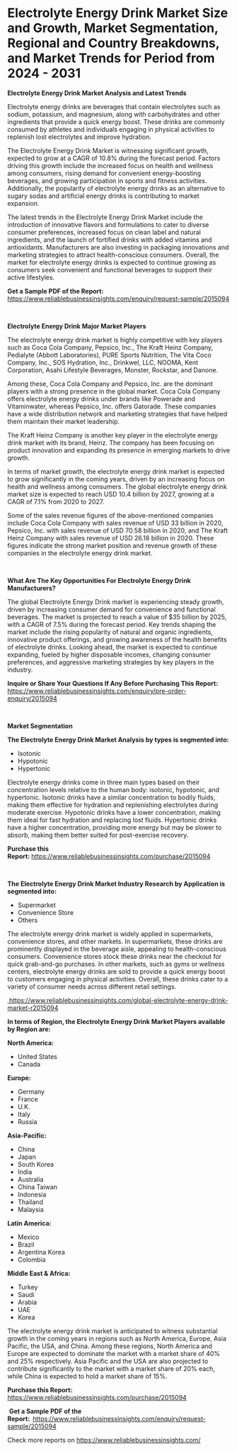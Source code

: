<p><h1>Electrolyte Energy Drink Market Size and Growth, Market Segmentation, Regional and Country Breakdowns, and Market Trends for Period from 2024 -  2031</h1></p><p><strong>Electrolyte Energy Drink Market Analysis and Latest Trends</strong></p>
<p><p>Electrolyte energy drinks are beverages that contain electrolytes such as sodium, potassium, and magnesium, along with carbohydrates and other ingredients that provide a quick energy boost. These drinks are commonly consumed by athletes and individuals engaging in physical activities to replenish lost electrolytes and improve hydration.</p><p>The Electrolyte Energy Drink Market is witnessing significant growth, expected to grow at a CAGR of 10.8% during the forecast period. Factors driving this growth include the increased focus on health and wellness among consumers, rising demand for convenient energy-boosting beverages, and growing participation in sports and fitness activities. Additionally, the popularity of electrolyte energy drinks as an alternative to sugary sodas and artificial energy drinks is contributing to market expansion.</p><p>The latest trends in the Electrolyte Energy Drink Market include the introduction of innovative flavors and formulations to cater to diverse consumer preferences, increased focus on clean label and natural ingredients, and the launch of fortified drinks with added vitamins and antioxidants. Manufacturers are also investing in packaging innovations and marketing strategies to attract health-conscious consumers. Overall, the market for electrolyte energy drinks is expected to continue growing as consumers seek convenient and functional beverages to support their active lifestyles.</p></p>
<p><strong>Get a Sample PDF of the Report:&nbsp;</strong> <a href="https://www.reliablebusinessinsights.com/enquiry/request-sample/2015094">https://www.reliablebusinessinsights.com/enquiry/request-sample/2015094</a></p>
<p>&nbsp;</p>
<p><strong>Electrolyte Energy Drink Major Market Players</strong></p>
<p><p>The electrolyte energy drink market is highly competitive with key players such as Coca Cola Company, Pepsico, Inc., The Kraft Heinz Company, Pedialyte (Abbott Laboratories), PURE Sports Nutrition, The Vita Coco Company, Inc., SOS Hydration, Inc., Drinkwel, LLC, NOOMA, Kent Corporation, Asahi Lifestyle Beverages, Monster, Rockstar, and Danone.</p><p>Among these, Coca Cola Company and Pepsico, Inc. are the dominant players with a strong presence in the global market. Coca Cola Company offers electrolyte energy drinks under brands like Powerade and Vitaminwater, whereas Pepsico, Inc. offers Gatorade. These companies have a wide distribution network and marketing strategies that have helped them maintain their market leadership.</p><p>The Kraft Heinz Company is another key player in the electrolyte energy drink market with its brand, Heinz. The company has been focusing on product innovation and expanding its presence in emerging markets to drive growth.</p><p>In terms of market growth, the electrolyte energy drink market is expected to grow significantly in the coming years, driven by an increasing focus on health and wellness among consumers. The global electrolyte energy drink market size is expected to reach USD 10.4 billion by 2027, growing at a CAGR of 7.1% from 2020 to 2027.</p><p>Some of the sales revenue figures of the above-mentioned companies include Coca Cola Company with sales revenue of USD 33 billion in 2020, Pepsico, Inc. with sales revenue of USD 70.58 billion in 2020, and The Kraft Heinz Company with sales revenue of USD 26.18 billion in 2020. These figures indicate the strong market position and revenue growth of these companies in the electrolyte energy drink market.</p></p>
<p>&nbsp;</p>
<p><strong>What Are The Key Opportunities For Electrolyte Energy Drink Manufacturers?</strong></p>
<p><p>The global Electrolyte Energy Drink market is experiencing steady growth, driven by increasing consumer demand for convenience and functional beverages. The market is projected to reach a value of $35 billion by 2025, with a CAGR of 7.5% during the forecast period. Key trends shaping the market include the rising popularity of natural and organic ingredients, innovative product offerings, and growing awareness of the health benefits of electrolyte drinks. Looking ahead, the market is expected to continue expanding, fueled by higher disposable incomes, changing consumer preferences, and aggressive marketing strategies by key players in the industry.</p></p>
<p><strong>Inquire or Share Your Questions If Any Before Purchasing This Report:</strong> <a href="https://www.reliablebusinessinsights.com/enquiry/pre-order-enquiry/2015094">https://www.reliablebusinessinsights.com/enquiry/pre-order-enquiry/2015094</a></p>
<p>&nbsp;</p>
<p><strong>Market Segmentation</strong></p>
<p><strong>The Electrolyte Energy Drink Market Analysis by types is segmented into:</strong></p>
<p><ul><li>Isotonic</li><li>Hypotonic</li><li>Hypertonic</li></ul></p>
<p><p>Electrolyte energy drinks come in three main types based on their concentration levels relative to the human body: isotonic, hypotonic, and hypertonic. Isotonic drinks have a similar concentration to bodily fluids, making them effective for hydration and replenishing electrolytes during moderate exercise. Hypotonic drinks have a lower concentration, making them ideal for fast hydration and replacing lost fluids. Hypertonic drinks have a higher concentration, providing more energy but may be slower to absorb, making them better suited for post-exercise recovery.</p></p>
<p><strong>Purchase this Report:&nbsp;</strong><a href="https://www.reliablebusinessinsights.com/purchase/2015094">https://www.reliablebusinessinsights.com/purchase/2015094</a></p>
<p>&nbsp;</p>
<p><strong>The Electrolyte Energy Drink Market Industry Research by Application is segmented into:</strong></p>
<p><ul><li>Supermarket</li><li>Convenience Store</li><li>Others</li></ul></p>
<p><p>The electrolyte energy drink market is widely applied in supermarkets, convenience stores, and other markets. In supermarkets, these drinks are prominently displayed in the beverage aisle, appealing to health-conscious consumers. Convenience stores stock these drinks near the checkout for quick grab-and-go purchases. In other markets, such as gyms or wellness centers, electrolyte energy drinks are sold to provide a quick energy boost to customers engaging in physical activities. Overall, these drinks cater to a variety of consumer needs across different retail settings.</p></p>
<p><a href="https://www.reliablebusinessinsights.com/global-electrolyte-energy-drink-market-r2015094">&nbsp;https://www.reliablebusinessinsights.com/global-electrolyte-energy-drink-market-r2015094</a></p>
<p><strong>In terms of Region, the Electrolyte Energy Drink Market Players available by Region are:</strong></p>
<p>
    <p> <strong> North America: </strong>
        <ul>
            <li>United States</li>
            <li>Canada</li>
        </ul>
        </p> 
    <p> <strong> Europe: </strong>
        <ul>
            <li>Germany</li>
            <li>France</li>
            <li>U.K.</li>
            <li>Italy</li>
            <li>Russia</li>
        </ul>
        </p> 
    <p> <strong> Asia-Pacific: </strong>
        <ul>
            <li>China</li>
            <li>Japan</li>
            <li>South Korea</li>
            <li>India</li>
            <li>Australia</li>
            <li>China Taiwan</li>
            <li>Indonesia</li>
            <li>Thailand</li>
            <li>Malaysia</li>
        </ul>
        </p> 
    <p> <strong> Latin America: </strong>
        <ul>
            <li>Mexico</li>
            <li>Brazil</li>
            <li>Argentina Korea</li>
            <li>Colombia</li>
        </ul>
        </p> 
    <p> <strong> Middle East & Africa: </strong>
        <ul>
            <li>Turkey</li>
            <li>Saudi</li>
            <li>Arabia</li>
            <li>UAE</li>
            <li>Korea</li>
        </ul>
    </p>
    </p>
<p><p>The electrolyte energy drink market is anticipated to witness substantial growth in the coming years in regions such as North America, Europe, Asia Pacific, the USA, and China. Among these regions, North America and Europe are expected to dominate the market with a market share of 40% and 25% respectively. Asia Pacific and the USA are also projected to contribute significantly to the market with a market share of 20% each, while China is expected to hold a market share of 15%.</p></p>
<p><strong>Purchase this Report: </strong><a href="https://www.reliablebusinessinsights.com/purchase/2015094">https://www.reliablebusinessinsights.com/purchase/2015094</a></p>
<p>&nbsp;<strong>Get a Sample PDF of the Report:&nbsp;&nbsp;</strong><a href="https://www.reliablebusinessinsights.com/enquiry/request-sample/2015094">https://www.reliablebusinessinsights.com/enquiry/request-sample/2015094</a></p>
<p><strong></strong></p>
<p>Check more reports on <a href="https://www.reliablebusinessinsights.com/">https://www.reliablebusinessinsights.com/</a></p>